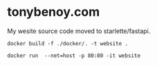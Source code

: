 # tonybenoy.com

My wesite source code moved to starlette/fastapi.

```
docker build -f ./docker/. -t website .
```

```
docker run  --net=host -p 80:80 -it website
```
